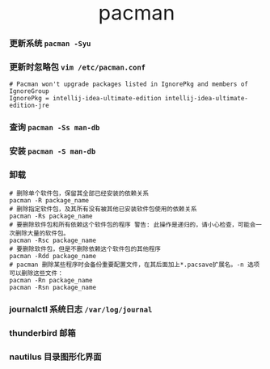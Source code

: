 <div style="text-align: center;font-size: 40px;">pacman</div>

### 更新系统 `pacman -Syu`

### 更新时忽略包 `vim /etc/pacman.conf`

```
# Pacman won't upgrade packages listed in IgnorePkg and members of IgnoreGroup
IgnorePkg = intellij-idea-ultimate-edition intellij-idea-ultimate-edition-jre
```

### 查询 `pacman -Ss man-db`

### 安装 `pacman -S man-db`

### 卸载

```shell
# 删除单个软件包，保留其全部已经安装的依赖关系
pacman -R package_name
# 删除指定软件包，及其所有没有被其他已安装软件包使用的依赖关系
pacman -Rs package_name
# 要删除软件包和所有依赖这个软件包的程序 警告: 此操作是递归的，请小心检查，可能会一次删除大量的软件包。
pacman -Rsc package_name 
# 要删除软件包，但是不删除依赖这个软件包的其他程序
pacman -Rdd package_name 
# pacman 删除某些程序时会备份重要配置文件，在其后面加上*.pacsave扩展名。-n 选项可以删除这些文件：
pacman -Rn package_name
pacman -Rsn package_name
```

### journalctl 系统日志 `/var/log/journal`
### thunderbird 邮箱
### nautilus 目录图形化界面